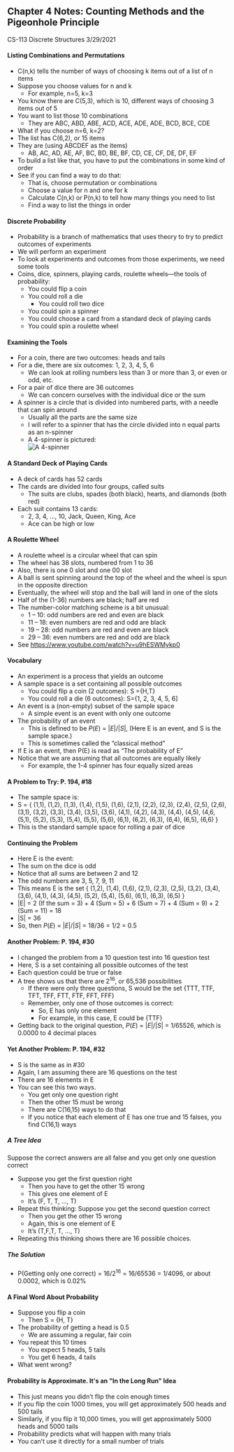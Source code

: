 ## Chapter 4 Notes: Counting Methods and the Pigeonhole Principle
CS-113 Discrete Structures
3/29/2021

#### Listing Combinations and Permutations
- C(n,k) tells the number of ways of choosing k items out of a list of n items
- Suppose you choose values for n and k
  - For example, n=5, k=3
- You know there are C(5,3), which is 10, different ways of choosing 3 items out of 5
- You want to list those 10 combinations
  - They are ABC, ABD, ABE, ACD, ACE, ADE, ADE, BCD, BCE, CDE
- What if you choose n=6, k=2?
- The list has C(6,2), or 15 items
- They are (using ABCDEF as the items)
  - AB, AC, AD, AE, AF, BC, BD, BE, BF, CD, CE, CF, DE, DF, EF
- To build a list like that, you have to put the combinations in some kind of order
- See if you can find a way to do that:  
  - That is, choose permutation or combinations
  - Choose a value for n and one for k
  - Calculate C(n,k) or P(n,k) to tell how many things you need to list
  - Find a way to list the things in order

#### Discrete Probability
- Probability is a branch of mathematics that uses theory to try to predict outcomes of experiments
- We will perform an experiment
- To look at experiments and outcomes from those experiments, we need some tools
- Coins, dice, spinners, playing cards, roulette wheels—the tools of probability:  
  - You could flip a coin
  - You could roll a die
    - You could roll two dice
  - You could spin a spinner
  - You could choose a card from a standard deck of playing cards 
  - You could spin a roulette wheel

#### Examining the Tools
- For a coin, there are two outcomes:  heads and tails
- For a die, there are six outcomes:  1, 2, 3, 4, 5, 6
  - We can look at rolling numbers less than 3 or more than 3, or even or odd, etc.
- For a pair of dice there are 36 outcomes
  - We can concern ourselves with the individual dice or the sum
- A spinner is a circle that is divided into numbered parts, with a needle that can spin around
  - Usually all the parts are the same size
  - I will refer to a spinner that has the circle divided into n equal parts as an n-spinner
  - A 4-spinner is pictured:  
  ![A 4-spinner](https://user-images.githubusercontent.com/47701395/113816843-3f383180-972a-11eb-9233-f7177e532f09.png)

#### A Standard Deck of Playing Cards
- A deck of cards has 52 cards
- The cards are divided into four groups, called suits
  - The suits are clubs, spades (both black), hearts, and diamonds (both red)
- Each suit contains 13 cards:
  - 2, 3, 4, …, 10, Jack, Queen, King, Ace
  - Ace can be high or low

#### A Roulette Wheel
- A roulette wheel is a circular wheel that can spin
- The wheel has 38 slots, numbered from 1 to 36
- Also, there is one 0 slot and one 00 slot
- A ball is sent spinning around the top of the wheel and the wheel is spun in the opposite direction
- Eventually, the wheel will stop and the ball will land in one of the slots
- Half of the (1-36) numbers are black; half are red
- The number-color matching scheme is a bit unusual:  
  - 1 – 10:  odd numbers are red and even are black
  - 11 – 18:  even numbers are red and odd are black
  - 19 – 28:  odd numbers are red and even are black
  - 29 – 36:  even numbers are red and odd are black
- See https://www.youtube.com/watch?v=u9hESWMykp0

#### Vocabulary
- An experiment is a process that yields an outcome
- A sample space is a set containing all possible outcomes
  - You could flip a coin  (2 outcomes):  S ={H,T}
  - You could roll a die  (6 outcomes):  S={1, 2, 3, 4, 5, 6]
- An event is a (non-empty) subset of the sample space
  - A simple event is an event with only one outcome
- The probability of an event 
  - This is defined to be *P*(*E*) = |*E*|/|*S*|, (Here E is an event, and S is the sample space.)  
  - This is sometimes called the “classical method”
- If E is an event, then P(E) is read as “The probability of E”
- Notice that we are assuming that all outcomes are equally likely
  - For example, the 1-4 spinner has four equally sized areas

#### A Problem to Try: P. 194, #18
- The sample space is: 
- S = { (1,1), (1,2), (1,3), (1,4), (1,5), (1,6), (2,1), (2,2), (2,3), (2,4), (2,5), (2,6), (3,1), (3,2), (3,3), (3,4), (3,5), (3,6), (4,1), (4,2), (4,3), (4,4), (4,5), (4,6, (5,1), (5,2), (5,3), (5,4), (5,5), (5,6), (6,1), (6,2), (6,3), (6,4), (6,5), (6,6)  }
- This is the standard sample space for rolling a pair of dice

#### Continuing the Problem
- Here E is the event:
- The sum on the dice is odd
- Notice that all sums are between  2 and 12
- The odd numbers are 3, 5, 7, 9, 11
- This means E is the set { (1,2), (1,4), (1,6), (2,1), (2,3), (2,5), (3,2), (3,4), (3,6), (4,1), (4,3), (4,5), (5,2), (5,4), (5,6), (6,1), (6,3), (6,5) }
- |E| = 2 (If the sum = 3) + 4 (Sum = 5) + 6 (Sum = 7) + 4 (Sum = 9) + 2 (Sum = 11) = 18
- |S| = 36
- So, then *P*(*E*) = |*E*|/|*S*| = 18/36 = 1/2 = 0.5

#### Another Problem: P. 194, #30
- I changed the problem from a 10 question test into 16 question test
- Here, S is a set containing all possible outcomes of the test
- Each question could be true or false
- A tree shows us that there are 2<sup>16</sup>, or 65,536 possibilities
  - If there were only three questions, S would be the set {TTT, TTF, TFT, TFF, FTT, FTF, FFT, FFF}
  - Remember, only one of those outcomes is correct:  
    - So, E has only one element
    - For example, in this case, E could be {TTF}
- Getting back to the original question, *P*(*E*) = |*E*|/|*S*| = 1/65526, which is 0.0000 to 4 decimal places

#### Yet Another Problem: P. 194, #32
- S is the same as in #30
- Again, I am assuming there are 16 questions on the test
- There are 16 elements in E
- You can see this two ways.
  - You get only one question right
  - Then the other 15 must be wrong
  - There are C(16,15) ways to do that
  - If you notice that each element of E has one true and 15 falses, you find C(16,1) ways
##### A Tree Idea
Suppose the correct answers are all false and you get only one question correct
- Suppose you get the first question right
  - Then you have to get the other 15 wrong
  - This gives one element of E
  - It’s (F, T, T, …, T)
- Repeat this thinking:  Suppose you get the second question correct
  - Then you get the other 15 wrong
  - Again, this is one element of E
  - It’s (T,F,T, T, …,  T)
- Repeating this thinking shows there are 16 possible choices.
##### The Solution
- P(Getting only one correct) = 16/2<sup>16</sup> = 16/65536 = 1/4096, or about 0.0002, which is 0.02%

#### A Final Word About Probability
- Suppose you flip a coin
  - Then S = {H, T}
- The probability of getting a head is 0.5
  - We are assuming a regular, fair coin
- You repeat this 10 times
  - You expect 5 heads, 5 tails
  - You get 6 heads, 4 tails
- What went wrong?

#### Probability is Approximate. It's an "In the Long Run" Idea
- This just means you didn’t flip the coin enough times
- If you flip the coin 1000 times, you will get approximately 500 heads and 500 tails
- Similarly, if you flip it 10,000 times, you will get approximately 5000 heads and 5000 tails
- Probability predicts what will happen with many trials
- You can’t use it directly for a small number of trials
